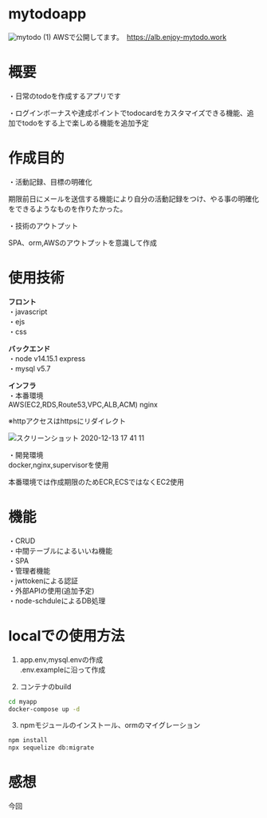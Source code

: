 # mytodoapp
![mytodo (1)](https://user-images.githubusercontent.com/71926129/102877836-b81cc180-448a-11eb-962d-90577015c93d.png)
AWSで公開してます。　https://alb.enjoy-mytodo.work
# 概要
・日常のtodoを作成するアプリです  

・ログインボーナスや達成ポイントでtodocardをカスタマイズできる機能、追加でtodoをする上で楽しめる機能を追加予定
# 作成目的
・活動記録、目標の明確化  

期限前日にメールを送信する機能により自分の活動記録をつけ、やる事の明確化をできるようなものを作りたかった。  

・技術のアウトプット  

SPA、orm,AWSのアウトプットを意識して作成

# 使用技術
__フロント__  
 ・javascript  
 ・ejs  
 ・css 
 
__バックエンド__  
 ・node v14.15.1 express  
 ・mysql v5.7  

__インフラ__  
・本番環境  
AWS(EC2,RDS,Route53,VPC,ALB,ACM)
nginx  

※httpアクセスはhttpsにリダイレクト  


![スクリーンショット 2020-12-13 17 41 11](https://user-images.githubusercontent.com/71926129/102876308-5e1afc80-4488-11eb-8c8b-7646cc0a860c.jpg)

・開発環境  
docker,nginx,supervisorを使用  

本番環境では作成期限のためECR,ECSではなくEC2使用

# 機能
・CRUD  
・中間テーブルによるいいね機能  
・SPA  
・管理者機能  
・jwttokenによる認証  
・外部APIの使用(追加予定)  
・node-schduleによるDB処理  

# localでの使用方法
1. app.env,mysql.envの作成  
.env.exampleに沿って作成  

2. コンテナのbuild
```bash
cd myapp 
docker-compose up -d
```
3. npmモジュールのインストール、ormのマイグレーション  
```bash
npm install
npx sequelize db:migrate
```
# 感想
今回
